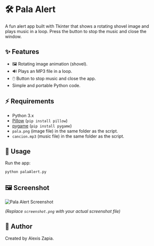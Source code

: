 # 🛠️ Pala Alert

A fun alert app built with Tkinter that shows a rotating shovel image and plays music in a loop. Press the button to stop the music and close the window.

## ✨ Features

- 🖼️ Rotating image animation (shovel).
- 🔊 Plays an MP3 file in a loop.
- 🖱️ Button to stop music and close the app.
- Simple and portable Python code.

## ⚡ Requirements

- Python 3.x
- [Pillow](https://pypi.org/project/Pillow/) (`pip install pillow`)
- [pygame](https://pypi.org/project/pygame/) (`pip install pygame`)
- `pala.png` (image file) in the same folder as the script.
- `cancion.mp3` (music file) in the same folder as the script.

## 🚀 Usage

Run the app:

```sh
python palaAlert.py
```

## 🖼️ Screenshot

![Pala Alert Screenshot](screenshot.png)

*(Replace `screenshot.png` with your actual screenshot file)*

## 👤 Author

Created by Alexis Zapia.

